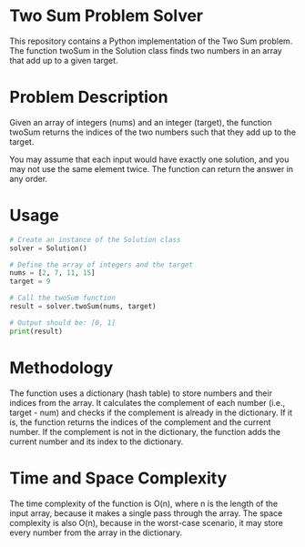 # Two Sum Problem Solver
This repository contains a Python implementation of the Two Sum problem. The function twoSum in the Solution class finds two numbers in an array that add up to a given target.

# Problem Description
Given an array of integers (nums) and an integer (target), the function twoSum returns the indices of the two numbers such that they add up to the target.

You may assume that each input would have exactly one solution, and you may not use the same element twice. The function can return the answer in any order.

# Usage
```python
# Create an instance of the Solution class
solver = Solution()

# Define the array of integers and the target
nums = [2, 7, 11, 15]
target = 9

# Call the twoSum function
result = solver.twoSum(nums, target)

# Output should be: [0, 1]
print(result)
```

# Methodology
The function uses a dictionary (hash table) to store numbers and their indices from the array. It calculates the complement of each number (i.e., target - num) and checks if the complement is already in the dictionary. If it is, the function returns the indices of the complement and the current number. If the complement is not in the dictionary, the function adds the current number and its index to the dictionary.

# Time and Space Complexity
The time complexity of the function is O(n), where n is the length of the input array, because it makes a single pass through the array.
The space complexity is also O(n), because in the worst-case scenario, it may store every number from the array in the dictionary.
